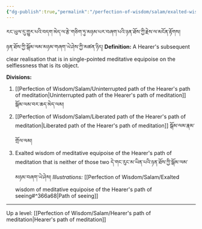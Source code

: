 ```yaml
---
{"dg-publish":true,"permalink":"/perfection-of-wisdom/salam/exalted-wisdom-of-meditative-equipoise-of-the-hearer-s-path-of-meditation/"}
---
```


རང་ཡུལ་དུ་གྱུར་པའི་བདག་མེད་ལ་རྩེ་གཅིག་ཏུ་མཉམ་པར་བཞག་པའི་ཉན་ཐོས་ཀྱི་རྗེས་ལ་མངོན་རྟོགས།<br>ཉན་ཐོས་ཀྱི་སྒོམ་ལམ་མཉམ་གཞག་ཡེ་ཤེས་ཀྱི་མཚན་ཉིད།
**Definition:** A Hearer's subsequent clear realisation that is in single-pointed meditative equipoise on the selflessness that is its object.

**Divisions:**
1. [[Perfection of Wisdom/Salam/Uninterrupted path of the Hearer's path of meditation\|Uninterrupted path of the Hearer's path of meditation]] སྒོམ་ལམ་བར་ཆད་མེད་ལམ།
2. [[Perfection of Wisdom/Salam/Liberated path of the Hearer's path of meditation\|Liberated path of the Hearer's path of meditation]] སྒོམ་ལམ་རྣམ་གྲོལ་ལམ།
3. Exalted wisdom of meditative equipoise of the Hearer's path of meditation that is neither of those two 
   དེ་གང་རུང་མ་ཡིན་པའི་ཉན་ཐོས་ཀྱི་སྒོམ་ལམ་མཉམ་བཞག་ཡེ་ཤེས།
   *Illustrations:* [[Perfection of Wisdom/Salam/Exalted wisdom of meditative equipoise of the Hearer's path of seeing#^366a68\|Path of seeing]]

---
Up a level: [[Perfection of Wisdom/Salam/Hearer's path of meditation\|Hearer's path of meditation]]